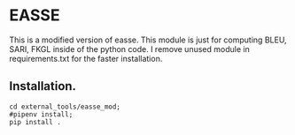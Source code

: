 # EASSE

This is a modified version of easse.
This module is just for computing BLEU, SARI, FKGL inside of the python code.
I remove unused module in requirements.txt for the faster installation.


## Installation. 

```shell
cd external_tools/easse_mod;
#pipenv install; 
pip install .
```